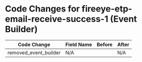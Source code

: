 # Code Changes for fireeye-etp-email-receive-success-1 (Event Builder)

| Code Change | Field Name | Before | After |
|-------------|------------|--------|-------|
| removed_event_builder | N/A |  | N/A |